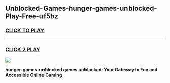 
## Unblocked-Games-hunger-games-unblocked-Play-Free-uf5bz
<h3>
<a href="https://premium76.site?title=hunger-games-unblocked&ref=21A">CLICK TO PLAY</a></h3>
<hr>

<h3>
<a href="https://premium76.site?title=hunger-games-unblocked&ref=21A">CLICK 2 PLAY</a>
  
</h3>

<a href="https://premium76.site?title=hunger-games-unblocked&ref=21A"><img src="https://clearcache.store/games.png"></a>


**hunger-games-unblocked games unblocked: Your Gateway to Fun and Accessible Online Gaming**
